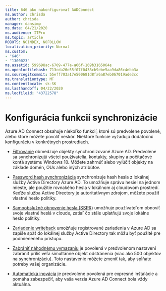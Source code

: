 ```yaml
---
title: 646 ako nakonfigurovať AADConnect
ms.author: chrisda
author: chrisda
manager: dansimp
ms.date: 04/21/2020
ms.audience: ITPro
ms.topic: article
ROBOTS: NOINDEX, NOFOLLOW
localization_priority: Normal
ms.custom:
- "646"
- "1300023"
ms.assetid: 599698ac-6709-477a-a66f-169b3165064e
ms.openlocfilehash: 713cda26e55f07f0438cb9ebe5aa9da86c4ebb3a
ms.sourcegitcommit: 55eff703a17e500681d8fa6a87eb067019ade3cc
ms.translationtype: MT
ms.contentlocale: sk-SK
ms.lasthandoff: 04/22/2020
ms.locfileid: "43722578"
---
```

# <a name="configure-sync-features"></a>Konfigurácia funkcií synchronizácie

Azure AD Connect obsahuje niekoľko funkcií, ktoré sú predvolene povolené, alebo ktoré môžete povoliť neskôr. Niektoré funkcie vyžadujú dodatočnú konfiguráciu v konkrétnych prostrediach.

- [Filtrovanie](https://docs.microsoft.com/azure/active-directory/connect/active-directory-aadconnectsync-configure-filtering) obmedzuje objekty synchronizované Azure AD. Predvolene sa synchronizujú všetci používatelia, kontakty, skupiny a počítačové kontá systému Windows 10. Môžete zahrnúť alebo vylúčiť objekty na základe domén, OUs alebo iných atribútov.

- [Password hash synchronizácia](https://docs.microsoft.com/azure/active-directory/connect/active-directory-aadconnectsync-implement-password-hash-synchronization) synchronizuje hash hesla z lokálnej služby Active Directory Azure AD. To umožňuje správu hesiel na jednom mieste, ale použitie rovnakého hesla v lokálnom aj cloudovom prostredí. Keďže služba Active Directory je autoritatívnym zdrojom, môžete použiť vlastné heslo politiky.

- [Samoobslužné obnovenie hesla (SSPR)](https://docs.microsoft.com/azure/active-directory/authentication/quickstart-sspr) umožňuje používateľom obnoviť svoje vlastné heslá v cloude, zatiaľ čo stále uplatňujú svoje lokálne heslo politiky.

- [Zariadenie writeback](https://docs.microsoft.com/azure/active-directory/connect/active-directory-aadconnect-feature-device-writeback) umožňuje registrované zariadenia v Azure AD sa zapíše späť do lokálnej služby Active Directory tak môžu byť použité pre podmieneného prístupu.

- [Zabrániť náhodnému vymazaniu](https://docs.microsoft.com/azure/active-directory/connect/active-directory-aadconnectsync-feature-prevent-accidental-deletes) je povolená v predvolenom nastavení zabrániť príliš veľa simultánne objekt odstránenia (viac ako 500 objektov na synchronizáciu). Toto nastavenie môžete zmeniť tak, aby spĺňate potreby vašej organizácie.

- [Automatická inovácia](https://docs.microsoft.com/azure/active-directory/connect/active-directory-aadconnect-feature-automatic-upgrade) je predvolene povolená pre expresné inštalácie a pomáha zabezpečiť, aby vaša verzia Azure AD Connect bola vždy aktuálna.
